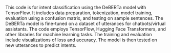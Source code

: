This code is for intent classification using the DeBERTa model with TensorFlow. It includes data preparation, tokenization, model training, evaluation using a confusion matrix, and testing on sample sentences. The DeBERTa model is fine-tuned on a dataset of utterances for chatbots/virtual assistants. The code employs TensorFlow, Hugging Face Transformers, and other libraries for machine learning tasks. The training and evaluation include visualizations of loss and accuracy. The model is then tested on new utterances to predict intents.
